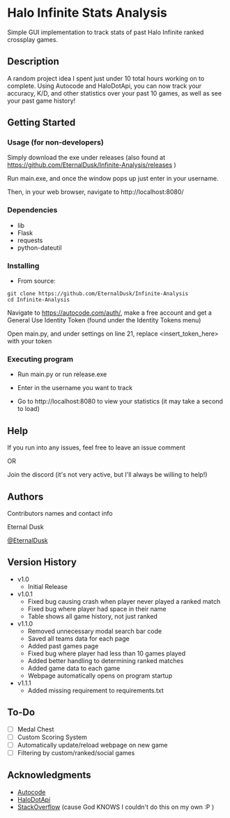 # Halo Infinite Stats Analysis

Simple GUI implementation to track stats of past Halo Infinite ranked crossplay games.

## Description

A random project idea I spent just under 10 total hours working on to complete. Using Autocode and HaloDotApi, you can now track your accuracy, K/D, and other statistics over your past 10 games, as well as see your past game history!

## Getting Started

### Usage (for non-developers)

Simply download the exe under releases (also found at https://github.com/EternalDusk/Infinite-Analysis/releases )

Run main.exe, and once the window pops up just enter in your username.

Then, in your web browser, navigate to http://localhost:8080/

### Dependencies

* lib
* Flask
* requests
* python-dateutil

### Installing

* From source:

```
git clone https://github.com/EternalDusk/Infinite-Analysis
cd Infinite-Analysis
```
Navigate to https://autocode.com/auth/, make a free account and get a General Use Identity Token (found under the Identity Tokens menu)

Open main.py, and under settings on line 21, replace <insert_token_here> with your token

### Executing program

* Run main.py or run release.exe

* Enter in the username you want to track

* Go to http://localhost:8080 to view your statistics (it may take a second to load)

## Help

If you run into any issues, feel free to leave an issue comment

OR

Join the discord (it's not very active, but I'll always be willing to help!)

## Authors

Contributors names and contact info

Eternal Dusk

[@EternalDusk](https://linktr.ee/EternalDusk)

## Version History

* v1.0
    * Initial Release
* v1.0.1
    * Fixed bug causing crash when player never played a ranked match
    * Fixed bug where player had space in their name
    * Table shows all game history, not just ranked
* v1.1.0
    * Removed unnecessary modal search bar code
    * Saved all teams data for each page
    * Added past games page
    * Fixed bug where player had less than 10 games played
    * Added better handling to determining ranked matches
    * Added game data to each game
    * Webpage automatically opens on program startup
* v1.1.1
    * Added missing requirement to requirements.txt

## To-Do
- [ ] Medal Chest
- [ ] Custom Scoring System
- [ ] Automatically update/reload webpage on new game
- [ ] Filtering by custom/ranked/social games

## Acknowledgments

* [Autocode](https://www.autocode.com/)
* [HaloDotApi](https://halodotapi.com/)
* [StackOverflow](https://stackoverflow.com/) (cause God KNOWS I couldn't do this on my own :P )
